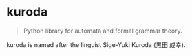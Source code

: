 # kuroda
> Python library for automata and formal grammar theory.

kuroda is named after the linguist Sige-Yuki Kuroda (黒田 成幸).
